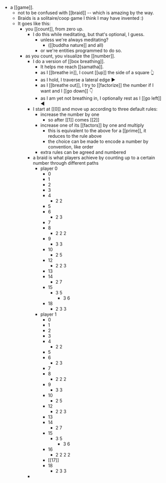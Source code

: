 - a [[game]].
	- not to be confused with [[braid]] -- which is amazing by the way.
	- Braids is a solitaire/coop game I think I may have invented :)
	- It goes like this:
		- you [[count]], from zero up.
			- I do this while meditating, but that's optional, I guess.
				- unless we're always meditating?
					- ([[buddha nature]] and all)
				- or we're entities programmed to do so.
		- as you count, you visualize the [[number]].
			- I do a version of [[box breathing]].
				- It helps me reach [[samatha]].
				- as I [[breathe in]], I count [[up]] the side of a square 👆
				- as I hold, I traverse a lateral edge ▶
				- as I [[breathe out]], I try to [[factorize]] the number if I want and I [[go down]] 👇
				- as I am yet not breathing in, I optionally rest as I [[go left]] ◀️
			- I start at [[0]] and move up according to three default rules:
				- increase the number by one
					- so after [[1]] comes [[2]]
				- increase one of its [[factors]] by one and multiply
					- this is equivalent to the above for a [[prime]], it reduces to the rule above
					- the choice can be made to encode a number by convention, like order
				- extra rules can be agreed and numbered
			- a braid is what players achieve by counting up to a certain number through different paths
				- player 0
					- 0
					- 1
					- 2
					- 3
					- 4
						- 2 2
					- 5
					- 6
						- 2 3
					- 7
					- 8
						- 2 2 2
					- 9
						- 3 3
					- 10
						- 2 5
					- 12
						- 2 2 3
					- 13
					- 14
						- 2 7
					- 15
						- 3 5
							- 3 6
					- 18
						- 2 3 3
				- player 1
					- 0
					- 1
					- 2
					- 3
					- 4
						- 2 2
					- 5
					- 6
						- 2 3
					- 7
					- 8
						- 2 2 2
					- 9
						- 3 3
					- 10
						- 2 5
					- 12
						- 2 2 3
					- 13
					- 14
						- 2 7
					- 15
						- 3 5
							- 3 6
					- 16
						- 2 2 2 2
					- [[17]]
					- 18
						- 2 3 3
			-
